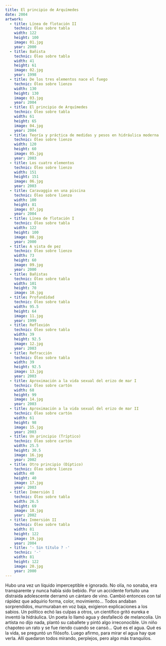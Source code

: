 ```yaml
---
title: El principio de Arquímedes
date: 2004
artwork:
  - title: Línea de flotación II
    technic: Óleo sobre tabla
    width: 122
    height: 100
    image: 01.jpg
    year: 2000
  - title: Bañista
    technic: Óleo sobre tabla
    width: 41
    height: 61
    image: 02.jpg
    year: 1998
  - title: De los tres elementos nace el fuego
    technic: Óleo sobre lienzo
    width: 130
    height: 130
    image: 03.jpg
    year: 2004
  - title: El principio de Arquímedes
    technic: Óleo sobre tabla
    width: 61
    height: 65
    image: 04.jpg
    year: 2004
  - title: Teoría y práctica de medidas y pesos en hidráulica moderna
    technic: Óleo sobre lienzo
    width: 120
    height: 60
    image: 05.jpg
    year: 2003
  - title: Los cuatro elementos
    technic: Óleo sobre lienzo
    width: 151
    height: 151
    image: 06.jpg
    year: 2003
  - title: Caravaggio en una piscina
    technic: Óleo sobre lienzo
    width: 100
    height: 81
    image: 07.jpg
    year: 2004
  - title: Línea de flotación I
    technic: Óleo sobre tabla
    width: 122
    height: 100
    image: 08.jpg
    year: 2000
  - title: A vista de pez
    technic: Óleo sobre lienzo
    width: 73
    height: 60
    image: 09.jpg
    year: 2000
  - title: Bañistas
    technic: Óleo sobre tabla
    width: 101
    height: 70
    image: 10.jpg
  - title: Profundidad
    technic: Óleo sobre tabla
    width: 95.5
    height: 64
    image: 11.jpg
    year: 1999
  - title: Reflexión
    technic: Óleo sobre tabla
    width: 39
    height: 92.5
    image: 12.jpg
    year: 2003
  - title: Refracción
    technic: Óleo sobre tabla
    width: 39
    height: 92.5
    image: 13.jpg
    year: 2003
  - title: Aproximación a la vida sexual del erizo de mar I
    technic: Óleo sobre cartón
    width: 68
    height: 99
    image: 14.jpg
    year: 2003
  - title: Aproximación a la vida sexual del erizo de mar II
    technic: Óleo sobre cartón
    width: 61
    height: 98
    image: 15.jpg
    year: 2003
  - title: Un principio (Tríptico)
    technic: Óleo sobre cartón
    width: 25.5
    height: 30.5
    image: 16.jpg
    year: 2002
  - title: Otro principio (Díptico)
    technic: Óleo sobre lienzo
    width: 40
    height: 40
    image: 17.jpg
    year: 2003
  - title: Inmersión I
    technic: Óleo sobre tabla
    width: 26.5
    height: 69
    image: 18.jpg
    year: 2002
  - title: Inmersión II
    technic: Óleo sobre tabla
    width: 81
    height: 122
    image: 19.jpg
    year: 2004
  - title: '- Sin título ? -'
    technic: '-'
    width: 81
    height: 122
    image: 20.jpg
    year: 2000
---
```


Hubo una vez un líquido imperceptible e ignorado. No olía, no sonaba, era
transparente y nunca había sido bebido. Por un accidente fortuito una distraida
adolescente derramó un cántaro de vino. Cambió entonces con tal rápidez que
adquirio forma, color, movimiento... Todos andaban sorprendidos, murmuraban en
voz baja, exigieron explicaciones a los sabios. Un político echó las culpas a
otros, un científico gritó eureka e inventó la hidráulica. Un poeta lo llamó
agua y desfalleció de melancolía. Un artísta no dijo nada, plantó su caballete y
pintó algo irreconocible. Un niño chapoteo un rato y se fue riendo cuando se
cansó... Qué es el agua. Qué es la vida, se preguntó un filósofo. Luego afirmo,
para mirar el agua hay que verla. Allí quedaron todos mirando, perplejos, pero
algo más tranquilos.
